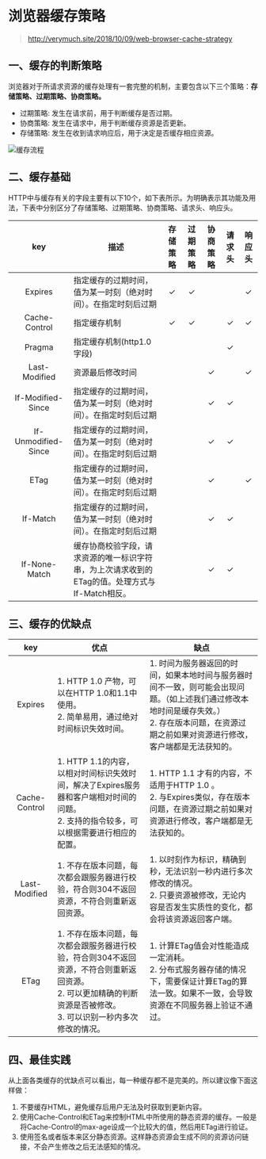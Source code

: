 # 浏览器缓存策略

> http://verymuch.site/2018/10/09/web-browser-cache-strategy

## 一、缓存的判断策略

浏览器对于所请求资源的缓存处理有一套完整的机制，主要包含以下三个策略：**存储策略、过期策略、协商策略。**

- 过期策略: 发生在请求前，用于判断缓存是否过期。
- 协商策略: 发生在请求中，用于判断缓存资源是否更新。
- 存储策略: 发生在收到请求响应后，用于决定是否缓存相应资源。

![缓存流程](http://p3.qhimg.com/t01ce32ad8eab945a87.png)

## 二、缓存基础

HTTP中与缓存有关的字段主要有以下10个，如下表所示。为明确表示其功能及用法，下表中分别区分了存储策略、过期策略、协商策略、请求头、响应头。

| key    | 描述 | 存储策略 | 过期策略 | 协商策略 | 请求头 | 响应头 |
| :----: | --- | :----: | :----: | :----: | :----: | :----: |
| Expires | 指定缓存的过期时间，值为某一时刻（绝对时间）。在指定时刻后过期 | ✓ | ✓ |  |  | ✓ |
| Cache-Control | 指定缓存机制 | ✓ | ✓ |  | ✓ | ✓ |
| Pragma | 指定缓存机制(http1.0字段) |  |  |  | ✓ |  |
| Last-Modified | 资源最后修改时间 |  |  | ✓ |  | ✓ |
| If-Modified-Since | 指定缓存的过期时间，值为某一时刻（绝对时间）。在指定时刻后过期 |  |  | ✓ | ✓ |  |
| If-Unmodified-Since | 指定缓存的过期时间，值为某一时刻（绝对时间）。在指定时刻后过期 |  |  | ✓ | ✓ |  |
| ETag | 指定缓存的过期时间，值为某一时刻（绝对时间）。在指定时刻后过期 |  |  | ✓ |  | ✓ |
| If-Match | 指定缓存的过期时间，值为某一时刻（绝对时间）。在指定时刻后过期 |  |  | ✓ | ✓ |  |
| If-None-Match | 缓存协商校验字段，请求资源的唯一标识字符串，为上次请求收到的ETag的值。处理方式与If-Match相反。 |  |  | ✓ | ✓ |  |

## 三、缓存的优缺点

| key    | 优点 | 缺点 |
| :----: | --- | --- |
| Expires | 1. HTTP 1.0 产物，可以在HTTP 1.0和1.1中使用。<br>2. 简单易用，通过绝对时间标识失效时间。 | 1. 时间为服务器返回的时间，如果本地时间与服务器时间不一致，则可能会出现问题。（如上述我们通过修改本地时间是缓存失效。）<br>2. 存在版本问题，在资源过期之前如果对资源进行修改，客户端都是无法获知的。 |
| Cache-Control | 1. HTTP 1.1的内容，以相对时间标识失效时间，解决了Expires服务器和客户端相对时间的问题。<br>2. 支持的指令较多，可以根据需要进行相应的配置。 | 1. HTTP 1.1 才有的内容，不适用于HTTP 1.0 。<br>2. 与Expires类似，存在版本问题，在资源过期之前如果对资源进行修改，客户端都是无法获知的。 |
| Last-Modified | 1. 不存在版本问题，每次都会跟服务器进行校验，符合则304不返回资源，不符合则重新返回资源。 | 1. 以时刻作为标识，精确到秒，无法识别一秒内进行多次修改的情况。<br>2. 只要资源被修改，无论内容是否发生实质性的变化，都会将该资源返回客户端。 |
| ETag | 1. 不存在版本问题，每次都会跟服务器进行校验，符合则304不返回资源，不符合则重新返回资源。<br>2. 可以更加精确的判断资源是否被修改。<br>3. 可以识别一秒内多次修改的情况。 | 1. 计算ETag值会对性能造成一定消耗。<br>2. 分布式服务器存储的情况下，需要保证计算ETag的算法一致。如果不一致，会导致资源在不同服务器上验证不通过。 |

## 四、最佳实践

从上面各类缓存的优缺点可以看出，每一种缓存都不是完美的。所以建议像下面这样做：

1. 不要缓存HTML，避免缓存后用户无法及时获取到更新内容。
2. 使用Cache-Control和ETag来控制HTML中所使用的静态资源的缓存。一般是将Cache-Control的max-age设成一个比较大的值，然后用ETag进行验证。
3. 使用签名或者版本来区分静态资源。这样静态资源会生成不同的资源访问链接，不会产生修改之后无法感知的情况。